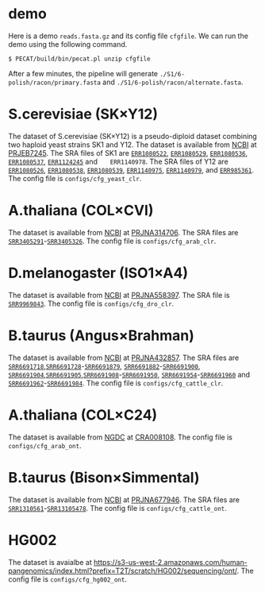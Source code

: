 # demo
Here is a demo `reads.fasta.gz` and its config file `cfgfile`. We can run the demo using the following command.
```Shell
$ PECAT/build/bin/pecat.pl unzip cfgfile
```
After a few minutes, the pipeline will generate `./S1/6-polish/racon/primary.fasta` and `./S1/6-polish/racon/alternate.fasta`.

# S.cerevisiae (SK×Y12) 
The dataset of S.cerevisiae (SK×Y12) is a pseudo-diploid dataset combining two haploid yeast strains SK1 and Y12.
The dataset is available from [NCBI](https://www.ncbi.nlm.nih.gov/) at [PRJEB7245](https://www.ncbi.nlm.nih.gov/bioproject/PRJEB7245). The SRA files of SK1 are [`ERR1080522`](https://www.ncbi.nlm.nih.gov/sra/ERR1080522), [`ERR1080529`](https://www.ncbi.nlm.nih.gov/sra/ERR1080529), [`ERR1080536`](https://www.ncbi.nlm.nih.gov/sra/ERR1080536), [`ERR1080537`](https://www.ncbi.nlm.nih.gov/sra/ERR1080537), [`ERR1124245`](https://www.ncbi.nlm.nih.gov/sra/ERR1124245) and `	ERR1140978`. The SRA files of Y12 are [`ERR1080526`](https://www.ncbi.nlm.nih.gov/sra/ERR1080526), [`ERR1080538`](https://www.ncbi.nlm.nih.gov/sra/ERR1080538), [`ERR1080539`](https://www.ncbi.nlm.nih.gov/sra/ERR1080539), [`ERR1140975`](https://www.ncbi.nlm.nih.gov/sra/ERR1140975), [`ERR1140979`](https://www.ncbi.nlm.nih.gov/sra/ERR1140979), and [`ERR985361`](https://www.ncbi.nlm.nih.gov/sra/ERR985361). The config file is `configs/cfg_yeast_clr`.

# A.thaliana (COL×CVI)
The dataset is available from [NCBI](https://www.ncbi.nlm.nih.gov/) at [PRJNA314706](https://www.ncbi.nlm.nih.gov/bioproject/PRJNA314706). The SRA files are [`SRR3405291`](https://www.ncbi.nlm.nih.gov/sra/SRR3405291)-[`SRR3405326`](https://www.ncbi.nlm.nih.gov/sra/SRR3405326). The config file is `configs/cfg_arab_clr`.

# D.melanogaster (ISO1×A4)
The dataset is available from [NCBI](https://www.ncbi.nlm.nih.gov/) at [PRJNA558397](https://www.ncbi.nlm.nih.gov/bioproject/PRJNA558397). The SRA file is [`SRR9969843`](https://www.ncbi.nlm.nih.gov/sra/SRR9969843). The config file is `configs/cfg_dro_clr`.

# B.taurus (Angus×Brahman)
The dataset is available from [NCBI](https://www.ncbi.nlm.nih.gov/) at [PRJNA432857](https://www.ncbi.nlm.nih.gov/bioproject/PRJNA432857). The SRA files are [`SRR6691718`](https://www.ncbi.nlm.nih.gov/sra/SRR6691718),[`SRR6691728`](https://www.ncbi.nlm.nih.gov/sra/SRR6691728)-[`SRR6691879`](https://www.ncbi.nlm.nih.gov/sra/SRR6691879), [`SRR6691882`](https://www.ncbi.nlm.nih.gov/sra/SRR6691882)-[`SRR6691900`](https://www.ncbi.nlm.nih.gov/sra/SRR6691900), [`SRR6691904`](https://www.ncbi.nlm.nih.gov/sra/SRR6691904),[`SRR6691905`](https://www.ncbi.nlm.nih.gov/sra/SRR6691905),[`SRR6691908`](https://www.ncbi.nlm.nih.gov/sra/SRR6691908)-[`SRR6691950`](https://www.ncbi.nlm.nih.gov/sra/SRR6691950), [`SRR6691954`](https://www.ncbi.nlm.nih.gov/sra/SRR6691954)-[`SRR6691960`](https://www.ncbi.nlm.nih.gov/sra/SRR6691960) and [`SRR6691962`](https://www.ncbi.nlm.nih.gov/sra/SRR6691962)-[`SRR6691984`](https://www.ncbi.nlm.nih.gov/sra/SRR6691984). The config file is `configs/cfg_cattle_clr`.

# A.thaliana (COL×C24) 
The dataset is available from [NGDC](https://ngdc.cncb.ac.cn/) at [CRA008108](https://download.cncb.ac.cn/gsa2/CRA008108/CRR567293/CRR567293.fastq.gz). The config file is `configs/cfg_arab_ont`.

# B.taurus (Bison×Simmental) 
The dataset is available from [NCBI](https://www.ncbi.nlm.nih.gov/) at [PRJNA677946](https://www.ncbi.nlm.nih.gov/bioproject/PRJNA677946). The SRA files are [`SRR1310561`](https://www.ncbi.nlm.nih.gov/sra/SRR1310561)-[`SRR13105478`](https://www.ncbi.nlm.nih.gov/sra/SRR13105478). The config file is `configs/cfg_cattle_ont`.

# HG002
The dataset is avaialbe at https://s3-us-west-2.amazonaws.com/human-pangenomics/index.html?prefix=T2T/scratch/HG002/sequencing/ont/. The config file is `configs/cfg_hg002_ont`.
